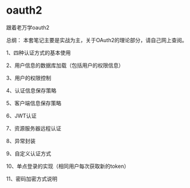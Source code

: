 # oauth2
跟着老万学oauth2


总纲：
本套笔记主要是实战为主，关于OAuth2的理论部分，请自己网上查阅。


1、四种认证方式的基本使用

2、用户信息的数据库加载（包括用户的权限信息）

3、用户的权限控制

4、认证信息保存策略

5、客户端信息保存策略

6、JWT认证

7、资源服务器远程认证

8、异常封装

9、自定义认证方式

10、单点登录的实现（相同用户每次获取新的token）

11、密码加密方式说明
